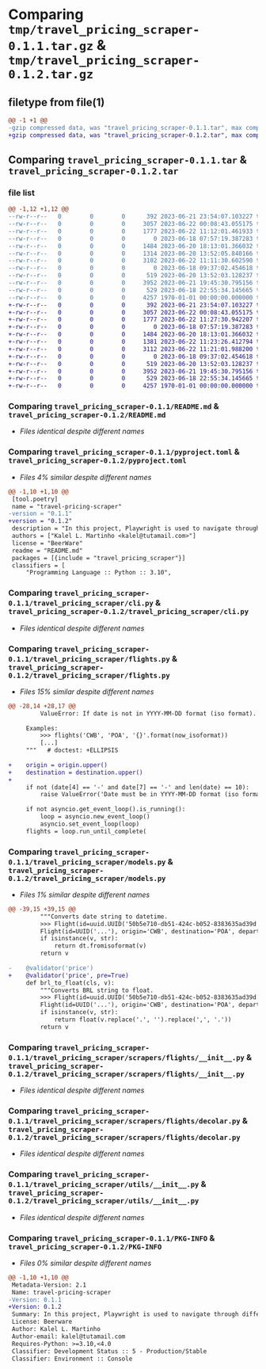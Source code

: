 # Comparing `tmp/travel_pricing_scraper-0.1.1.tar.gz` & `tmp/travel_pricing_scraper-0.1.2.tar.gz`

## filetype from file(1)

```diff
@@ -1 +1 @@
-gzip compressed data, was "travel_pricing_scraper-0.1.1.tar", max compression
+gzip compressed data, was "travel_pricing_scraper-0.1.2.tar", max compression
```

## Comparing `travel_pricing_scraper-0.1.1.tar` & `travel_pricing_scraper-0.1.2.tar`

### file list

```diff
@@ -1,12 +1,12 @@
--rw-r--r--   0        0        0      392 2023-06-21 23:54:07.103227 travel_pricing_scraper-0.1.1/LICENSE
--rw-r--r--   0        0        0     3057 2023-06-22 00:08:43.055175 travel_pricing_scraper-0.1.1/README.md
--rw-r--r--   0        0        0     1777 2023-06-22 11:12:01.461933 travel_pricing_scraper-0.1.1/pyproject.toml
--rw-r--r--   0        0        0        0 2023-06-18 07:57:19.387283 travel_pricing_scraper-0.1.1/travel_pricing_scraper/__init__.py
--rw-r--r--   0        0        0     1484 2023-06-20 18:13:01.366032 travel_pricing_scraper-0.1.1/travel_pricing_scraper/cli.py
--rw-r--r--   0        0        0     1314 2023-06-20 13:52:05.840166 travel_pricing_scraper-0.1.1/travel_pricing_scraper/flights.py
--rw-r--r--   0        0        0     3102 2023-06-22 11:11:30.602590 travel_pricing_scraper-0.1.1/travel_pricing_scraper/models.py
--rw-r--r--   0        0        0        0 2023-06-18 09:37:02.454618 travel_pricing_scraper-0.1.1/travel_pricing_scraper/scrapers/__init__.py
--rw-r--r--   0        0        0      519 2023-06-20 13:52:03.128237 travel_pricing_scraper-0.1.1/travel_pricing_scraper/scrapers/flights/__init__.py
--rw-r--r--   0        0        0     3952 2023-06-21 19:45:30.795156 travel_pricing_scraper-0.1.1/travel_pricing_scraper/scrapers/flights/decolar.py
--rw-r--r--   0        0        0      529 2023-06-18 22:55:34.145665 travel_pricing_scraper-0.1.1/travel_pricing_scraper/utils/__init__.py
--rw-r--r--   0        0        0     4257 1970-01-01 00:00:00.000000 travel_pricing_scraper-0.1.1/PKG-INFO
+-rw-r--r--   0        0        0      392 2023-06-21 23:54:07.103227 travel_pricing_scraper-0.1.2/LICENSE
+-rw-r--r--   0        0        0     3057 2023-06-22 00:08:43.055175 travel_pricing_scraper-0.1.2/README.md
+-rw-r--r--   0        0        0     1777 2023-06-22 11:27:30.942207 travel_pricing_scraper-0.1.2/pyproject.toml
+-rw-r--r--   0        0        0        0 2023-06-18 07:57:19.387283 travel_pricing_scraper-0.1.2/travel_pricing_scraper/__init__.py
+-rw-r--r--   0        0        0     1484 2023-06-20 18:13:01.366032 travel_pricing_scraper-0.1.2/travel_pricing_scraper/cli.py
+-rw-r--r--   0        0        0     1381 2023-06-22 11:23:26.412794 travel_pricing_scraper-0.1.2/travel_pricing_scraper/flights.py
+-rw-r--r--   0        0        0     3112 2023-06-22 11:21:01.988200 travel_pricing_scraper-0.1.2/travel_pricing_scraper/models.py
+-rw-r--r--   0        0        0        0 2023-06-18 09:37:02.454618 travel_pricing_scraper-0.1.2/travel_pricing_scraper/scrapers/__init__.py
+-rw-r--r--   0        0        0      519 2023-06-20 13:52:03.128237 travel_pricing_scraper-0.1.2/travel_pricing_scraper/scrapers/flights/__init__.py
+-rw-r--r--   0        0        0     3952 2023-06-21 19:45:30.795156 travel_pricing_scraper-0.1.2/travel_pricing_scraper/scrapers/flights/decolar.py
+-rw-r--r--   0        0        0      529 2023-06-18 22:55:34.145665 travel_pricing_scraper-0.1.2/travel_pricing_scraper/utils/__init__.py
+-rw-r--r--   0        0        0     4257 1970-01-01 00:00:00.000000 travel_pricing_scraper-0.1.2/PKG-INFO
```

### Comparing `travel_pricing_scraper-0.1.1/README.md` & `travel_pricing_scraper-0.1.2/README.md`

 * *Files identical despite different names*

### Comparing `travel_pricing_scraper-0.1.1/pyproject.toml` & `travel_pricing_scraper-0.1.2/pyproject.toml`

 * *Files 4% similar despite different names*

```diff
@@ -1,10 +1,10 @@
 [tool.poetry]
 name = "travel-pricing-scraper"
-version = "0.1.1"
+version = "0.1.2"
 description = "In this project, Playwright is used to navigate through different airline websites, fill in search forms, click buttons, and extract price information. "
 authors = ["Kalel L. Martinho <kalel@tutamail.com>"]
 license = "BeerWare"
 readme = "README.md"
 packages = [{include = "travel_pricing_scraper"}]
 classifiers = [
     "Programming Language :: Python :: 3.10",
```

### Comparing `travel_pricing_scraper-0.1.1/travel_pricing_scraper/cli.py` & `travel_pricing_scraper-0.1.2/travel_pricing_scraper/cli.py`

 * *Files identical despite different names*

### Comparing `travel_pricing_scraper-0.1.1/travel_pricing_scraper/flights.py` & `travel_pricing_scraper-0.1.2/travel_pricing_scraper/flights.py`

 * *Files 15% similar despite different names*

```diff
@@ -28,14 +28,17 @@
         ValueError: If date is not in YYYY-MM-DD format (iso format).
 
     Examples:
         >>> flights('CWB', 'POA', '{}'.format(now_isoformat))
         [...]
     """   # doctest: +ELLIPSIS
 
+    origin = origin.upper()
+    destination = destination.upper()
+
     if not (date[4] == '-' and date[7] == '-' and len(date) == 10):
         raise ValueError('Date must be in YYYY-MM-DD format (iso format).')
 
     if not asyncio.get_event_loop().is_running():
         loop = asyncio.new_event_loop()
         asyncio.set_event_loop(loop)
     flights = loop.run_until_complete(
```

### Comparing `travel_pricing_scraper-0.1.1/travel_pricing_scraper/models.py` & `travel_pricing_scraper-0.1.2/travel_pricing_scraper/models.py`

 * *Files 1% similar despite different names*

```diff
@@ -39,15 +39,15 @@
         """Converts date string to datetime.
         >>> Flight(id=uuid.UUID('50b5e710-db51-424c-b052-8383635ad39d'), origin='CWB', destination='POA', departure_date='2021-07-08', arrive_date='2021-07-10', price=100.0, carrier='GOL')
         Flight(id=UUID('...'), origin='CWB', destination='POA', departure_date=datetime.datetime(2021, 7, 8, 0, 0), arrive_date=datetime.datetime(2021, 7, 10, 0, 0), price=100.0, carrier='GOL')"""
         if isinstance(v, str):
             return dt.fromisoformat(v)
         return v
     
-    @validator('price')
+    @validator('price', pre=True)
     def brl_to_float(cls, v):
         """Converts BRL string to float.
         >>> Flight(id=uuid.UUID('50b5e710-db51-424c-b052-8383635ad39d'), origin='CWB', destination='POA', departure_date=dt(2021, 7, 8, 0, 0), arrive_date=dt(2021, 7, 10, 0, 0), price='100,00', carrier='GOL')
         Flight(id=UUID('...'), origin='CWB', destination='POA', departure_date=datetime.datetime(2021, 7, 8, 0, 0), arrive_date=datetime.datetime(2021, 7, 10, 0, 0), price=100.0, carrier='GOL')"""
         if isinstance(v, str):
             return float(v.replace('.', '').replace(',', '.'))
         return v
```

### Comparing `travel_pricing_scraper-0.1.1/travel_pricing_scraper/scrapers/flights/__init__.py` & `travel_pricing_scraper-0.1.2/travel_pricing_scraper/scrapers/flights/__init__.py`

 * *Files identical despite different names*

### Comparing `travel_pricing_scraper-0.1.1/travel_pricing_scraper/scrapers/flights/decolar.py` & `travel_pricing_scraper-0.1.2/travel_pricing_scraper/scrapers/flights/decolar.py`

 * *Files identical despite different names*

### Comparing `travel_pricing_scraper-0.1.1/travel_pricing_scraper/utils/__init__.py` & `travel_pricing_scraper-0.1.2/travel_pricing_scraper/utils/__init__.py`

 * *Files identical despite different names*

### Comparing `travel_pricing_scraper-0.1.1/PKG-INFO` & `travel_pricing_scraper-0.1.2/PKG-INFO`

 * *Files 0% similar despite different names*

```diff
@@ -1,10 +1,10 @@
 Metadata-Version: 2.1
 Name: travel-pricing-scraper
-Version: 0.1.1
+Version: 0.1.2
 Summary: In this project, Playwright is used to navigate through different airline websites, fill in search forms, click buttons, and extract price information. 
 License: Beerware
 Author: Kalel L. Martinho
 Author-email: kalel@tutamail.com
 Requires-Python: >=3.10,<4.0
 Classifier: Development Status :: 5 - Production/Stable
 Classifier: Environment :: Console
```

